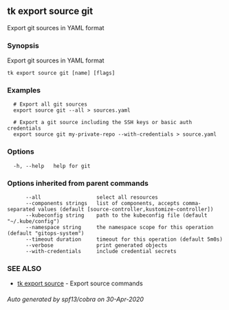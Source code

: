 ## tk export source git

Export git sources in YAML format

### Synopsis

Export git sources in YAML format

```
tk export source git [name] [flags]
```

### Examples

```
  # Export all git sources
  export source git --all > sources.yaml

  # Export a git source including the SSH keys or basic auth credentials
  export source git my-private-repo --with-credentials > source.yaml

```

### Options

```
  -h, --help   help for git
```

### Options inherited from parent commands

```
      --all                  select all resources
      --components strings   list of components, accepts comma-separated values (default [source-controller,kustomize-controller])
      --kubeconfig string    path to the kubeconfig file (default "~/.kube/config")
      --namespace string     the namespace scope for this operation (default "gitops-system")
      --timeout duration     timeout for this operation (default 5m0s)
      --verbose              print generated objects
      --with-credentials     include credential secrets
```

### SEE ALSO

* [tk export source](tk_export_source.md)	 - Export source commands

###### Auto generated by spf13/cobra on 30-Apr-2020
